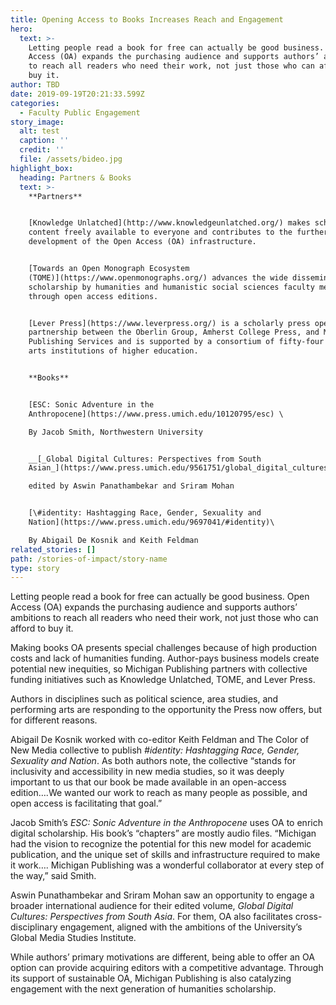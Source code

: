 ```yaml
---
title: Opening Access to Books Increases Reach and Engagement
hero:
  text: >-
    Letting people read a book for free can actually be good business. Open
    Access (OA) expands the purchasing audience and supports authors’ ambitions
    to reach all readers who need their work, not just those who can afford to
    buy it.
author: TBD
date: 2019-09-19T20:21:33.599Z
categories:
  - Faculty Public Engagement
story_image:
  alt: test
  caption: ''
  credit: ''
  file: /assets/bideo.jpg
highlight_box:
  heading: Partners & Books
  text: >-
    **Partners**


    [Knowledge Unlatched](http://www.knowledgeunlatched.org/) makes scholarly
    content freely available to everyone and contributes to the further
    development of the Open Access (OA) infrastructure.


    [Towards an Open Monograph Ecosystem
    (TOME)](https://www.openmonographs.org/) advances the wide dissemination of
    scholarship by humanities and humanistic social sciences faculty members
    through open access editions.


    [Lever Press](https://www.leverpress.org/) is a scholarly press operated in
    partnership between the Oberlin Group, Amherst College Press, and Michigan
    Publishing Services and is supported by a consortium of fifty-four liberal
    arts institutions of higher education.


    **Books**


    [ESC: Sonic Adventure in the
    Anthropocene](https://www.press.umich.edu/10120795/esc) \

    By Jacob Smith, Northwestern University


    __[_Global Digital Cultures: Perspectives from South
    Asian_](https://www.press.umich.edu/9561751/global_digital_cultures)__\

    edited by Aswin Panathambekar and Sriram Mohan


    [\#identity: Hashtagging Race, Gender, Sexuality and
    Nation](https://www.press.umich.edu/9697041/#identity)\

    By Abigail De Kosnik and Keith Feldman
related_stories: []
path: /stories-of-impact/story-name
type: story
---
```

Letting people read a book for free can actually be good business. Open Access (OA) expands the purchasing audience and supports authors’ ambitions to reach all readers who need their work, not just those who can afford to buy it.

Making books OA presents special challenges because of high production costs and lack of humanities funding. Author-pays business models create potential new inequities, so Michigan Publishing partners with collective funding initiatives such as Knowledge Unlatched, TOME, and Lever Press. 

Authors in disciplines such as political science, area studies, and performing arts are responding to the opportunity the Press now offers, but for different reasons.

Abigail De Kosnik worked with co-editor Keith Feldman and The Color of New Media collective to publish _\#identity: Hashtagging Race, Gender, Sexuality and Nation_. As both authors note, the collective “stands for inclusivity and accessibility in new media studies, so it was deeply important to us that our book be made available in an open-access edition….We wanted our work to reach as many people as possible, and open access is facilitating that goal.”

Jacob Smith’s _ESC: Sonic Adventure in the Anthropocene_ uses OA to enrich digital scholarship. His book’s “chapters” are mostly audio files. “Michigan had the vision to recognize the potential for this new model for academic publication, and the unique set of skills and infrastructure required to make it work…. Michigan Publishing was a wonderful collaborator at every step of the way,” said Smith.

Aswin Punathambekar and Sriram Mohan saw an opportunity to engage a broader international audience for their edited volume, _Global Digital Cultures: Perspectives from South Asia_. For them, OA also facilitates cross-disciplinary engagement, aligned with the ambitions of the University’s Global Media Studies Institute.

While authors’ primary motivations are different, being able to offer an OA option can provide acquiring editors with a competitive advantage. Through its support of sustainable OA, Michigan Publishing is also catalyzing engagement with the next generation of humanities scholarship.
